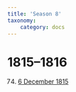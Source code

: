 ```yaml
---
title: 'Season 8'
taxonomy:
    category: docs
---
```


# 1815–1816

74. [6 December 1815](meeting-74)
